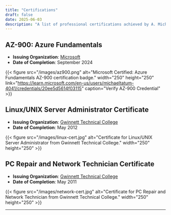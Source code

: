 ```yaml
---
title: "Certifications"
draft: false
date: 2025-06-03
description: "A list of professional certifications achieved by A. Michael Tatum, including Azure Fundamentals, Linux Administration, and PC Repair."
---
```


## AZ-900: Azure Fundamentals
- **Issuing Organization**: [Microsoft](https://learn.microsoft.com/en-us/users/michaeltatum-4041/credentials/20ee5d5614f03115)
- **Date of Completion**: September 2024

{{< figure src="/images/az900.png" alt="Microsoft Certified: Azure Fundamentals AZ-900 certification badge." width="250" height="250" link="https://learn.microsoft.com/en-us/users/michaeltatum-4041/credentials/20ee5d5614f03115" caption="Verify AZ-900 Credential" >}}

## Linux/UNIX Server Administrator Certificate
- **Issuing Organization**: [Gwinnett Technical College](http://catalog.gwinnetttech.edu/preview_program.php?catoid=17&poid=4685&returnto=3206)
- **Date of Completion**: May 2012

{{< figure src="/images/linux-cert.jpg" alt="Certificate for Linux/UNIX Server Administrator from Gwinnett Technical College." width="250" height="250" >}}

## PC Repair and Network Technician Certificate
- **Issuing Organization**: [Gwinnett Technical College](http://catalog.gwinnetttech.edu/preview_program.php?catoid=17&poid=4687&returnto=3206)
- **Date of Completion**: May 2011

{{< figure src="/images/network-cert.jpg" alt="Certificate for PC Repair and Network Technician from Gwinnett Technical College." width="250" height="250" >}}

---
